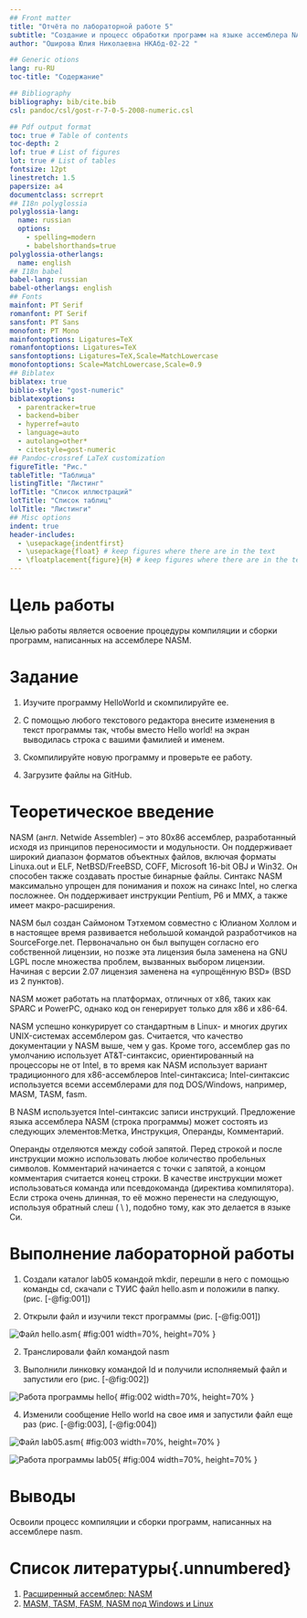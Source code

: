 ```yaml
---
## Front matter
title: "Отчёта по лабораторной работе 5"
subtitle: "Создание и процесс обработки программ на языке ассемблера NASM"
author: "Оширова Юлия Николаевна НКАбд-02-22 "

## Generic otions
lang: ru-RU
toc-title: "Содержание"

## Bibliography
bibliography: bib/cite.bib
csl: pandoc/csl/gost-r-7-0-5-2008-numeric.csl

## Pdf output format
toc: true # Table of contents
toc-depth: 2
lof: true # List of figures
lot: true # List of tables
fontsize: 12pt
linestretch: 1.5
papersize: a4
documentclass: scrreprt
## I18n polyglossia
polyglossia-lang:
  name: russian
  options:
	- spelling=modern
	- babelshorthands=true
polyglossia-otherlangs:
  name: english
## I18n babel
babel-lang: russian
babel-otherlangs: english
## Fonts
mainfont: PT Serif
romanfont: PT Serif
sansfont: PT Sans
monofont: PT Mono
mainfontoptions: Ligatures=TeX
romanfontoptions: Ligatures=TeX
sansfontoptions: Ligatures=TeX,Scale=MatchLowercase
monofontoptions: Scale=MatchLowercase,Scale=0.9
## Biblatex
biblatex: true
biblio-style: "gost-numeric"
biblatexoptions:
  - parentracker=true
  - backend=biber
  - hyperref=auto
  - language=auto
  - autolang=other*
  - citestyle=gost-numeric
## Pandoc-crossref LaTeX customization
figureTitle: "Рис."
tableTitle: "Таблица"
listingTitle: "Листинг"
lofTitle: "Список иллюстраций"
lotTitle: "Список таблиц"
lolTitle: "Листинги"
## Misc options
indent: true
header-includes:
  - \usepackage{indentfirst}
  - \usepackage{float} # keep figures where there are in the text
  - \floatplacement{figure}{H} # keep figures where there are in the text
---
```


# Цель работы

Целью работы является освоение процедуры компиляции и сборки программ, написанных на ассемблере NASM.

# Задание

1. Изучите программу HelloWorld и скомпилируйте ее.

2. С помощью любого текстового редактора внесите изменения в текст программы так, 
чтобы вместо Hello world! на экран выводилась строка с вашими фамилией и именем.

3. Скомпилируйте новую программу и проверьте ее работу.

4. Загрузите файлы на GitHub.

# Теоретическое введение

NASM (англ. Netwide Assembler) – это 80x86 ассемблер, разработанный исходя из принципов переносимости и модульности. Он поддерживает широкий диапазон форматов объектных файлов, включая форматы Linuxa.out и ELF, NetBSD/FreeBSD, COFF, Microsoft 16-bit OBJ и Win32. Он способен также создавать простые бинарные файлы. Синтакс NASM максимально упрощен для понимания и похож на синакс Intel, но слегка посложнее. Он поддерживает инструкции Pentium, P6 и MMX, а также имеет макро-расширения.

NASM был создан Саймоном Тэтхемом совместно с Юлианом Холлом и в настоящее время развивается небольшой командой разработчиков на SourceForge.net. Первоначально он был выпущен согласно его собственной лицензии, но позже эта лицензия была заменена на GNU LGPL после множества проблем, вызванных выбором лицензии. Начиная с версии 2.07 лицензия заменена на «упрощённую BSD» (BSD из 2 пунктов).

NASM может работать на платформах, отличных от x86, таких как SPARC и PowerPC, однако код он генерирует только для x86 и x86-64.

NASM успешно конкурирует со стандартным в Linux- и многих других UNIX-системах ассемблером gas. Считается, что качество документации у NASM выше, чем у gas. Кроме того, ассемблер gas по умолчанию использует AT&T-синтаксис, ориентированный на процессоры не от Intel, в то время как NASM использует вариант традиционного для x86-ассемблеров Intel-синтаксиса; Intel-синтаксис используется всеми ассемблерами для под DOS/Windows, например, MASM, TASM, fasm.

В NASM используется Intel-синтаксис записи инструкций. Предложение языка ассемблера NASM (строка программы) может состоять из следующих элементов:Метка, Инструкция, Операнды, Комментарий.

Операнды отделяются между собой запятой. Перед строкой и после инструкции можно использовать любое количество пробельных символов. Комментарий начинается с точки с запятой, а концом комментария считается конец строки. В качестве инструкции может использоваться команда или псевдокоманда (директива компилятора). Если строка очень длинная, то её можно перенести на следующую, используя обратный слеш ( \ ), подобно тому, как это делается в языке Си.

# Выполнение лабораторной работы

1. Создали каталог lab05 командой mkdir,
перешли в него с помощью команды cd, 
скачали с ТУИС файл hello.asm и положили в папку. (рис. [-@fig:001])

2. Открыли файл и изучили текст программы (рис. [-@fig:001])

![Файл hello.asm](image/01.png){ #fig:001 width=70%, height=70% }

2. Транслировали файл командой nasm

3. Выполнили линковку командой ld и получили исполняемый файл и запустили его (рис. [-@fig:002])

![Работа программы hello](image/02.png){ #fig:002 width=70%, height=70% }

4. Изменили сообщение Hello world на свое имя и запустили файл еще раз (рис. [-@fig:003], [-@fig:004])

![Файл lab05.asm](image/03.png){ #fig:003 width=70%, height=70% }

![Работа программы lab05](image/04.png){ #fig:004 width=70%, height=70% }

# Выводы

Освоили процесс компиляции и сборки программ, написанных на ассемблере nasm.

# Список литературы{.unnumbered}

1. [Расширенный ассемблер: NASM](https://www.opennet.ru/docs/RUS/nasm/)
2. [MASM, TASM, FASM, NASM под Windows и Linux](https://habr.com/ru/post/326078/)



